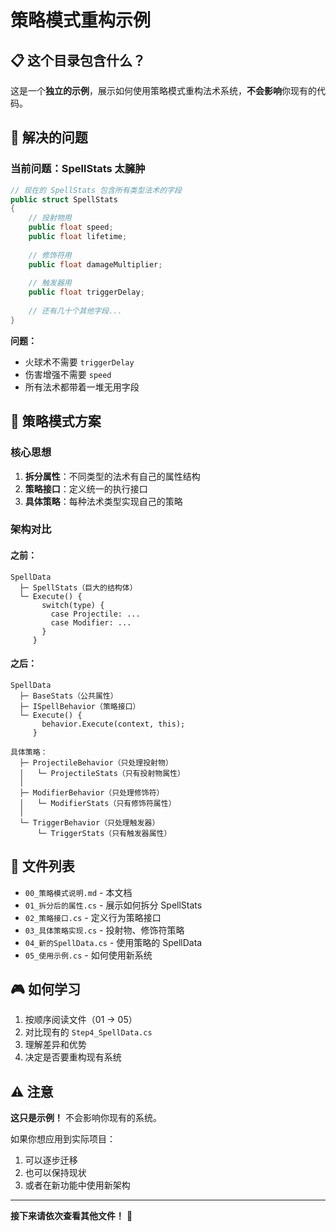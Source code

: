 # 策略模式重构示例

## 📋 这个目录包含什么？

这是一个**独立的示例**，展示如何使用策略模式重构法术系统，**不会影响**你现有的代码。

## 🎯 解决的问题

### 当前问题：SpellStats 太臃肿

```csharp
// 现在的 SpellStats 包含所有类型法术的字段
public struct SpellStats
{
    // 投射物用
    public float speed;
    public float lifetime;
  
    // 修饰符用
    public float damageMultiplier;
  
    // 触发器用
    public float triggerDelay;
  
    // 还有几十个其他字段...
}
```

**问题：**

- 火球术不需要 `triggerDelay`
- 伤害增强不需要 `speed`
- 所有法术都带着一堆无用字段

## 🔧 策略模式方案

### 核心思想

1. **拆分属性**：不同类型的法术有自己的属性结构
2. **策略接口**：定义统一的执行接口
3. **具体策略**：每种法术类型实现自己的策略

### 架构对比

#### 之前：

```
SpellData
  ├─ SpellStats（巨大的结构体）
  └─ Execute() {
       switch(type) {
         case Projectile: ...
         case Modifier: ...
       }
     }
```

#### 之后：

```
SpellData
  ├─ BaseStats（公共属性）
  ├─ ISpellBehavior（策略接口）
  └─ Execute() {
       behavior.Execute(context, this);
     }

具体策略：
  ├─ ProjectileBehavior（只处理投射物）
  │   └─ ProjectileStats（只有投射物属性）
  │
  ├─ ModifierBehavior（只处理修饰符）
  │   └─ ModifierStats（只有修饰符属性）
  │
  └─ TriggerBehavior（只处理触发器）
      └─ TriggerStats（只有触发器属性）
```

## 📁 文件列表

- `00_策略模式说明.md` - 本文档
- `01_拆分后的属性.cs` - 展示如何拆分 SpellStats
- `02_策略接口.cs` - 定义行为策略接口
- `03_具体策略实现.cs` - 投射物、修饰符策略
- `04_新的SpellData.cs` - 使用策略的 SpellData
- `05_使用示例.cs` - 如何使用新系统

## 🎮 如何学习

1. 按顺序阅读文件（01 → 05）
2. 对比现有的 `Step4_SpellData.cs`
3. 理解差异和优势
4. 决定是否要重构现有系统

## ⚠️ 注意

**这只是示例！** 不会影响你现有的系统。

如果你想应用到实际项目：

1. 可以逐步迁移
2. 也可以保持现状
3. 或者在新功能中使用新架构

---

**接下来请依次查看其他文件！** 📖
